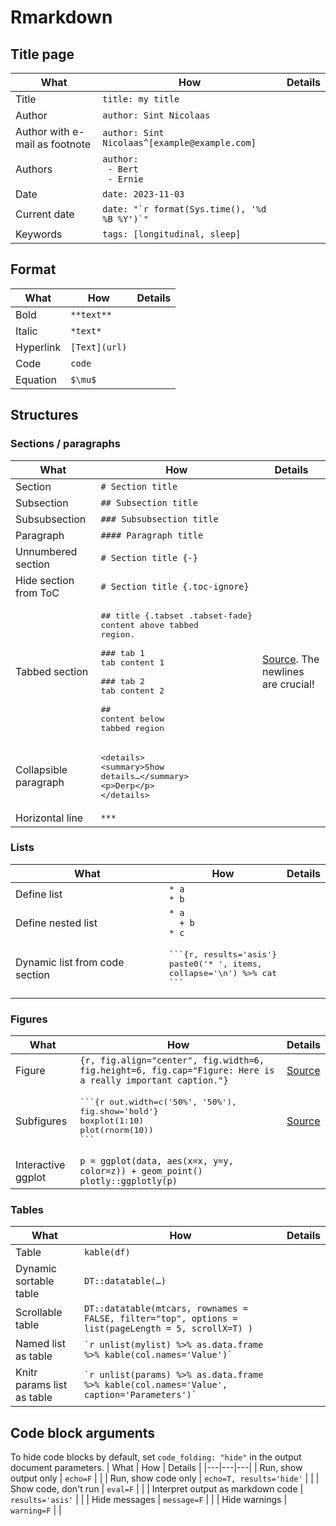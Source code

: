 # Rmarkdown

## Title page
| What | How | Details |
|---|---|---|
| Title | `title: my title` | |
| Author | `author: Sint Nicolaas` | |
| Author with e-mail as footnote | `author: Sint Nicolaas^[example@example.com]` | |
| Authors | `author:`<br>` - Bert`<br>` - Ernie` | |
| Date | `date: 2023-11-03` | |
| Current date | `` date: "`r format(Sys.time(), '%d %B %Y')`" `` | |
| Keywords | `tags: [longitudinal, sleep]` | |

## Format
| What | How | Details |
|---|---|---|
| Bold | `**text**` | |
| Italic | `*text*` | |
| Hyperlink | `[Text](url)` | |
| Code | `code` | |
| Equation | `$\mu$` | |

## Structures

### Sections / paragraphs
| What | How | Details |
|---|---|---|
| Section | `# Section title` | |
| Subsection | `## Subsection title` | |
| Subsubsection | `### Subsubsection title` | |
| Paragraph | `#### Paragraph title` | |
| Unnumbered section |`# Section title {-}` | |
| Hide section from ToC | `# Section title {.toc-ignore}` | |
| Tabbed section | <pre lang='md'>## title {.tabset .tabset-fade}&#13;content above tabbed region.&#13;&#13;### tab 1 &#13;tab content 1&#13;&#13;### tab 2&#13;tab content 2&#13;&#13;##&#13;content below tabbed region</pre> | [Source](https://stackoverflow.com/questions/38062706/rmarkdown-how-to-end-tabbed-content). The newlines are crucial! |
| Collapsible paragraph | <pre lang='html'>\<details>&#13;\<summary>Show details…\</summary>&#13;\<p>Derp\</p>&#13;\</details> </pre> | |
| Horizontal line | `***` | |

### Lists
| What | How | Details |
|---|---|---|
| Define list | `* a`<br>`* b` | |
| Define nested list | `* a`<br>`  + b`<br>`* c` |
| Dynamic list from code section | <pre lang='md'>\```{r, results='asis'}&#13;paste0('* ', items, collapse='\n') %>% cat&#13;\```</pre> | |

### Figures
| What | How | Details |
|---|---|---|
| Figure | `{r, fig.align="center", fig.width=6, fig.height=6, fig.cap="Figure: Here is a really important caption."}` | [Source](https://holtzy.github.io/Pimp-my-rmd/) |
| Subfigures | <pre lang='md'>\```{r out.width=c('50%', '50%'), fig.show='hold'}&#13;boxplot(1:10)&#13;plot(rnorm(10))&#13;``` | [Source](https://holtzy.github.io/Pimp-my-rmd/) | 
| Interactive ggplot | `p = ggplot(data, aes(x=x, y=y, color=z)) + geom_point()`<br>`plotly::ggplotly(p)` | |

### Tables
| What | How | Details |
|---|---|---|
| Table | `kable(df)` | |
| Dynamic sortable table | `DT::datatable(…)` | |
| Scrollable table | `DT::datatable(mtcars, rownames = FALSE, filter="top", options = list(pageLength = 5, scrollX=T) )` | |
| Named list as table | `` `r unlist(mylist) %>% as.data.frame %>% kable(col.names='Value')` `` | |
| Knitr params list as table | `` `r unlist(params) %>% as.data.frame %>% kable(col.names='Value', caption='Parameters')` `` | |

## Code block arguments
To hide code blocks by default, set `code_folding: "hide"` in the output document parameters.
| What | How | Details |
|---|---|---|
| Run, show output only | `echo=F` | |
| Run, show code only | `echo=T, results='hide'` | |
| Show code, don't run | `eval=F` | |
| Interpret output as markdown code | `results='asis'` | |
| Hide messages | `message=F` | |
| Hide warnings | `warning=F` | |




